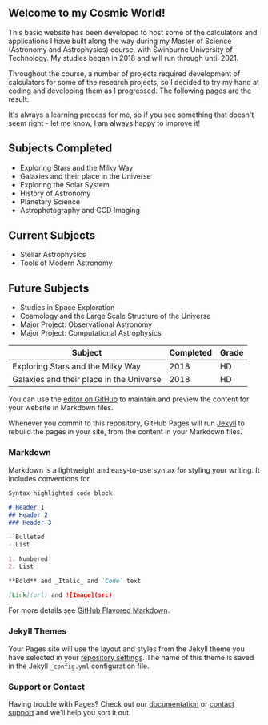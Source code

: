 ## Welcome to my Cosmic World! 

This basic website has been developed to host some of the calculators and applications I have built along the way during my Master of Science (Astronomy and Astrophysics) course, with Swinburne University of Technology. My studies began in 2018 and will run through until 2021. 

Throughout the course, a number of projects required development of calculators for some of the research projects, so I decided to try my hand at coding and developing them as I progressed. The following pages are the result. 

It's always a learning process for me, so if you see something that doesn't seem right - let me know, I am always happy to improve it! 

## Subjects Completed

- Exploring Stars and the Milky Way
- Galaxies and their place in the Universe
- Exploring the Solar System
- History of Astronomy
- Planetary Science
- Astrophotography and CCD Imaging

## Current Subjects

- Stellar Astrophysics
- Tools of Modern Astronomy

## Future Subjects

- Studies in Space Exploration
- Cosmology and the Large Scale Structure of the Universe
- Major Project: Observational Astronomy
- Major Project: Computational Astrophysics

Subject | Completed | Grade
------- | --------- | -----
Exploring Stars and the Milky Way | 2018 | HD
Galaxies and their place in the Universe | 2018 | HD

You can use the [editor on GitHub](https://github.com/CosmicRami/AstroCalcs/edit/gh-pages/index.md) to maintain and preview the content for your website in Markdown files.

Whenever you commit to this repository, GitHub Pages will run [Jekyll](https://jekyllrb.com/) to rebuild the pages in your site, from the content in your Markdown files.

### Markdown

Markdown is a lightweight and easy-to-use syntax for styling your writing. It includes conventions for

```markdown
Syntax highlighted code block

# Header 1
## Header 2
### Header 3

- Bulleted
- List

1. Numbered
2. List

**Bold** and _Italic_ and `Code` text

[Link](url) and ![Image](src)
```

For more details see [GitHub Flavored Markdown](https://guides.github.com/features/mastering-markdown/).

### Jekyll Themes

Your Pages site will use the layout and styles from the Jekyll theme you have selected in your [repository settings](https://github.com/CosmicRami/AstroCalcs/settings). The name of this theme is saved in the Jekyll `_config.yml` configuration file.

### Support or Contact

Having trouble with Pages? Check out our [documentation](https://docs.github.com/categories/github-pages-basics/) or [contact support](https://github.com/contact) and we’ll help you sort it out.
